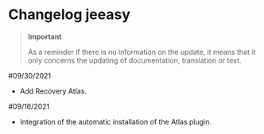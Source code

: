 # Changelog jeeasy

>**Important**
>
>As a reminder if there is no information on the update, it means that it only concerns the updating of documentation, translation or text.

#09/30/2021

- Add Recovery Atlas.

#09/16/2021

- Integration of the automatic installation of the Atlas plugin.
